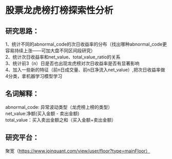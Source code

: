 # 股票龙虎榜打榜探索性分析


## 研究思路：

1、统计不同的abnormal_code的次日收益率的分布（找出哪种abnormal_code更容易持续上涨——可加大盘不同区间段研究） <br>
2、统计次日收益率和net_value、total_value_ratio的关系<br>
3、统计前3（n）日是否也出现龙虎榜对次日收益率是否有显著影响<br>
4、加入一些新的特征（前n日成交量、前n日净流入net_value）,把次日收益率做4分类，拿机器学习模型学习<br>

## 名词解释：
abnormal_code: 异常波动类型（龙虎榜上榜的类型）<br>
net_value:净额(买入金额 - 卖出金额)<br>
total_value：买入卖出金额之和（买入金额+卖出金额）<br>


## 研究平台：
聚宽（https://www.joinquant.com/view/user/floor?type=mainFloor）<br>








